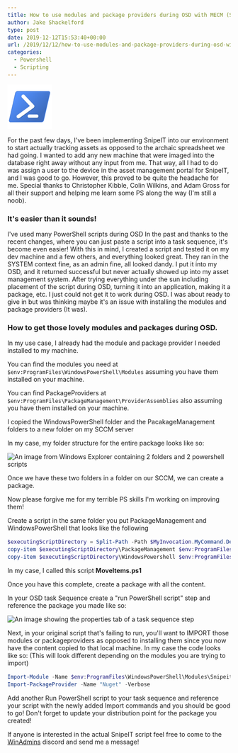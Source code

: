 ```yaml
---
title: How to use modules and package providers during OSD with MECM (SCCM/MEMCM)
author: Jake Shackelford
type: post
date: 2019-12-12T15:53:40+00:00
url: /2019/12/12/how-to-use-modules-and-package-providers-during-osd-with-mecm-sccm-memcm/
categories:
  - Powershell
  - Scripting
---
```

![Powershell Icon](PowerShell.png)

For the past few days, I've been implementing SnipeIT into our environment to start actually tracking assets as opposed to the archaic spreadsheet we had going. I wanted to add any new machine that were imaged into the database right away without any input from me. That way, all I had to do was assign a user to the device in the asset management portal for SnipeIT, and I was good to go. However, this proved to be quite the headache for me. Special thanks to Christopher Kibble, Colin Wilkins, and Adam Gross for all their support and helping me learn some PS along the way (I'm still a noob).

### It's easier than it sounds!

I've used many PowerShell scripts during OSD In the past and thanks to the recent changes, where you can just paste a script into a task sequence, it's become even easier! With this in mind, I created a script and tested it on my dev machine and a few others, and everything looked great. They ran in the SYSTEM context fine, as an admin fine, all looked dandy. I put it into my OSD, and it returned successful but never actually showed up into my asset management system. After trying everything under the sun including placement of the script during OSD, turning it into an application, making it a package, etc. I just could not get it to work during OSD. I was about ready to give in but was thinking maybe it's an issue with installing the modules and package providers (It was).

### How to get those lovely modules and packages during OSD.

In my use case, I already had the module and package provider I needed installed to my machine.

You can find the modules you need at `$env:ProgramFiles\WindowsPowerShell\Modules` assuming you have them installed on your machine.

You can find PackageProviders at `$env:ProgramFiles\PackageManagement\ProviderAssemblies` also assuming you have them installed on your machine.

I copied the WindowsPowerShell folder and the PacakageManagement folders to a new folder on my SCCM server

In my case, my folder structure for the entire package looks like so:

![An image from Windows Explorer containing 2 folders and 2 powershell scripts](https://camo.githubusercontent.com/ec9b5904e323575dc980183eb46dc07aed204989/68747470733a2f2f696d6775722e636f6d2f37656a7339526f2e6a7067)

Once we have these two folders in a folder on our SCCM, we can create a package.

Now please forgive me for my terrible PS skills I'm working on improving them!

Create a script in the same folder you put PackageManagement and WindowsPowerShell that looks like the following

```powershell
$executingScriptDirectory = Split-Path -Path $MyInvocation.MyCommand.Definition -Parent
copy-item $executingScriptDirectory\PackageManagement $env:ProgramFiles -force -Recurse
copy-item $executingScriptDirectory\WindowsPowershell $env:ProgramFiles -force -Recurse
```

In my case, I called this script **MoveItems.ps1**

Once you have this complete, create a package with all the content.

In your OSD task Sequence create a "run PowerShell script" step and reference the package you made like so:

![An image showing the properties tab of a task sequence step](https://camo.githubusercontent.com/17cb3f713d11be996213630ba822f8b005cb446b/68747470733a2f2f696d6775722e636f6d2f6f4f43627857442e6a7067)

Next, in your original script that's failing to run, you'll want to IMPORT those modules or packageproviders as opposed to installing them since you now have the content copied to that local machine. In my case the code looks like so: (This will look different depending on the modules you are trying to import)

```powershell
Import-Module -Name $env:ProgramFiles\WindowsPowerShell\Modules\SnipeitPS -Verbose
Import-PackageProvider -Name "Nuget" -Verbose
```

Add another Run PowerShell script to your task sequence and reference your script with the newly added Import commands and you should be good to go! Don't forget to update your distribution point for the package you created!

If anyone is interested in the actual SnipeIT script feel free to come to the [WinAdmins](https://winadmins.io/) discord and send me a message!
